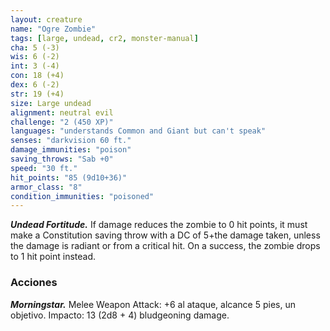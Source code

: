 ```yaml
---
layout: creature
name: "Ogre Zombie"
tags: [large, undead, cr2, monster-manual]
cha: 5 (-3)
wis: 6 (-2)
int: 3 (-4)
con: 18 (+4)
dex: 6 (-2)
str: 19 (+4)
size: Large undead
alignment: neutral evil
challenge: "2 (450 XP)"
languages: "understands Common and Giant but can't speak"
senses: "darkvision 60 ft."
damage_immunities: "poison"
saving_throws: "Sab +0"
speed: "30 ft."
hit_points: "85 (9d10+36)"
armor_class: "8"
condition_immunities: "poisoned"
---
```


***Undead Fortitude.*** If damage reduces the zombie to 0 hit points, it must make a Constitution saving throw with a DC of 5+the damage taken, unless the damage is radiant or from a critical hit. On a success, the zombie drops to 1 hit point instead.

### Acciones

***Morningstar.*** Melee Weapon Attack: +6 al ataque, alcance 5 pies, un objetivo. Impacto: 13 (2d8 + 4) bludgeoning damage.